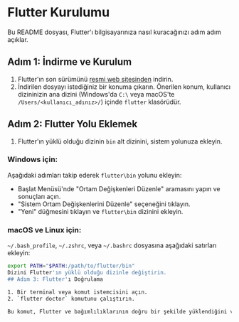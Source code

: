 # Flutter Kurulumu

Bu README dosyası, Flutter'ı bilgisayarınıza nasıl kuracağınızı adım adım açıklar.

## Adım 1: İndirme ve Kurulum

1. Flutter'ın son sürümünü [resmi web sitesinden](https://flutter.dev/docs/get-started/install) indirin.
2. İndirilen dosyayı istediğiniz bir konuma çıkarın. Önerilen konum, kullanıcı dizininizin ana dizini (Windows'da `C:\` veya macOS'te `/Users/<kullanıcı_adınız>/`) içinde `flutter` klasörüdür.

## Adım 2: Flutter Yolu Eklemek

1. Flutter'ın yüklü olduğu dizinin `bin` alt dizinini, sistem yolunuza ekleyin.

### Windows için:

   Aşağıdaki adımları takip ederek `flutter\bin` yolunu ekleyin:

   - Başlat Menüsü'nde "Ortam Değişkenleri Düzenle" aramasını yapın ve sonuçları açın.
   - "Sistem Ortam Değişkenlerini Düzenle" seçeneğini tıklayın.
   - "Yeni" düğmesini tıklayın ve `flutter\bin` dizinini ekleyin.

### macOS ve Linux için:

   `~/.bash_profile`, `~/.zshrc`, veya `~/.bashrc` dosyasına aşağıdaki satırları ekleyin:

   ```bash
   export PATH="$PATH:/path/to/flutter/bin"
Dizini Flutter'ın yüklü olduğu dizinle değiştirin.
## Adım 3: Flutter'ı Doğrulama

1. Bir terminal veya komut istemcisini açın.
2. `flutter doctor` komutunu çalıştırın.

Bu komut, Flutter ve bağımlılıklarının doğru bir şekilde yüklendiğini ve yapılandırıldığını kontrol edecektir.
